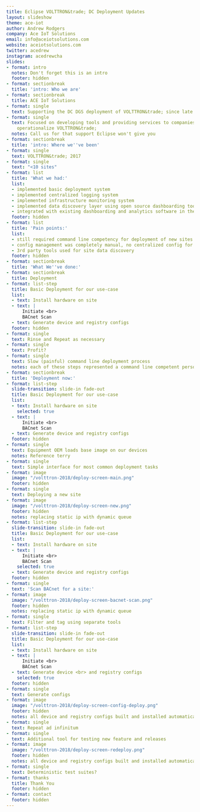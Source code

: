 ```yaml
---
title: Eclipse VOLTTRON&trade; DC Deployment Updates
layout: slideshow
theme: ace-iot
author: Andrew Rodgers
company: Ace IoT Solutions
email: info@aceiotsolutions.com
website: aceiotsolutions.com
twitter: acedrew
instagram: acedrewcha
slides:
- format: intro
  notes: Don't forget this is an intro
  footer: hidden
- format: sectionbreak
  title: 'intro: Who we are'
- format: sectionbreak
  title: ACE IoT Solutions
- format: single
  text: Supporting the DC DGS deployment of VOLTTRON&trade; since late 2016
- format: single
  text: Focused on developing tools and providing services to companies wanting to
    operationalize VOLTTRON&trade;
  notes: Call us for that support Eclipse won't give you
- format: sectionbreak
  title: 'intro: Where we''ve been'
- format: single
  text: VOLTTRON&trade; 2017
- format: single
  text: "<10 sites"
- format: list
  title: 'What we had:'
  list:
  - implemented basic deployment system
  - implemented centralized logging system
  - implemented infrastructure monitoring system
  - implemented data discovery layer using open source dashboarding tools
  - integrated with existing dashboarding and analytics software in the enterprise
  footer: hidden
- format: list
  title: 'Pain points:'
  list:
  - still required command line competency for deployment of new sites
  - config management was completely manual, no centralized config for drivers
  - 3rd party tools used for site data discovery
  footer: hidden
- format: sectionbreak
  title: 'What We''ve done:'
- format: sectionbreak
  title: Deployment
- format: list-step
  title: Basic Deployment for our use-case
  list:
  - text: Install hardware on site
  - text: |
      Initiate <br>
      BACnet Scan
  - text: Generate device and registry configs
  footer: hidden
- format: single
  text: Rinse and Repeat as necessary
- format: single
  text: Profit?
- format: single
  text: Slow (painful) command line deployment process
  notes: each of these steps represented a command line competent person
- format: sectionbreak
  title: 'Deployment now:'
- format: list-step
  slide-transition: slide-in fade-out
  title: Basic Deployment for our use-case
  list:
  - text: Install hardware on site
    selected: true
  - text: |
      Initiate <br>
      BACnet Scan
  - text: Generate device and registry configs
  footer: hidden
- format: single
  text: Equipment OEM loads base image on our devices
  notes: Reference terry
- format: single
  text: Simple interface for most common deployment tasks
- format: image
  image: "/volttron-2018/deploy-screen-main.png"
  footer: hidden
- format: single
  text: Deploying a new site
- format: image
  image: "/volttron-2018/deploy-screen-new.png"
  footer: hidden
  notes: replacing static ip with dynamic queue
- format: list-step
  slide-transition: slide-in fade-out
  title: Basic Deployment for our use-case
  list:
  - text: Install hardware on site
  - text: |
      Initiate <br>
      BACnet Scan
    selected: true
  - text: Generate device and registry configs
  footer: hidden
- format: single
  text: 'Scan BACnet for a site:'
- format: image
  image: "/volttron-2018/deploy-screen-bacnet-scan.png"
  footer: hidden
  notes: replacing static ip with dynamic queue
- format: single
  text: Filter and tag using separate tools
- format: list-step
  slide-transition: slide-in fade-out
  title: Basic Deployment for our use-case
  list:
  - text: Install hardware on site
  - text: |
      Initiate <br>
      BACnet Scan
  - text: Generate device <br> and registry configs
    selected: true
  footer: hidden
- format: single
  text: Generate configs
- format: image
  image: "/volttron-2018/deploy-screen-config-deploy.png"
  footer: hidden
  notes: all device and registry configs built and installed automatically
- format: single
  text: Repeat ad infinitum
- format: single
  text: Additional tool for testing new feature and releases
- format: image
  image: "/volttron-2018/deploy-screen-redeploy.png"
  footer: hidden
  notes: all device and registry configs built and installed automatically
- format: single
  text: Deterministic test suites?
- format: thanks
  title: Thank You
  footer: hidden
- format: contact
  footer: hidden
---
```


